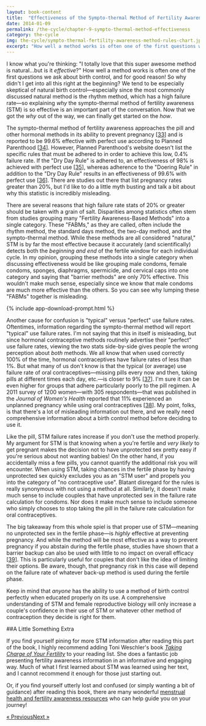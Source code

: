 ```yaml
---
layout: book-content
title:  "Effectiveness of the Sympto-thermal Method of Fertility Awareness"
date: 2014-01-09
permalink: /the-cycle/chapter-9-sympto-thermal-method-effectiveness
category: the-cycle
img: the-cycle/sympto-thermal-fertility-awareness-method-rules-chart.jpg
excerpt: "How well a method works is often one of the first questions we ask about birth control, and for good reason! The sympto-thermal method of fertility awareness approaches the pill and other hormonal methods in its ability to prevent pregnancy and is reported to be 99.6% effective with perfect use according to Planned Parenthood."
---
```


I know what you're thinking: "I totally love that this super awesome method is natural...but is it _effective_?" How well a method works is often one of the first questions we ask about birth control, and for good reason! So why didn't I get into all this right at the beginning? We tend to be especially skeptical of natural birth control&mdash;especially since the most commonly discussed natural method is the rhythm method, which has a high failure rate&mdash;so explaining _why_ the sympto-thermal method of fertility awareness (STM) is so effective is an important part of the conversation. Now that we got the _why_ out of the way, we can finally get started on the _how_. 

The sympto-thermal method of fertility awareness approaches the pill and other hormonal methods in its ability to prevent pregnancy [<a class="text-link" href="/the-cycle/notes/#note33">33</a>] and is reported to be 99.6% effective with perfect use according to Planned Parenthood [<a class="text-link" href="/the-cycle/notes/#note34">34</a>]. However, Planned Parenthood's website doesn't list the specific rules that must be adhered to in order to achieve this low, 0.4% failure rate. If the "Dry Day Rule" is adhered to, an effectiveness of 98% is achieved with perfect use [<a class="text-link" href="/the-cycle/notes/#note35">35</a>], whereas adherence to the "Doering Rule" in addition to the "Dry Day Rule" results in an effectiveness of 99.6% with perfect use [<a class="text-link" href="/the-cycle/notes/#note36">36</a>]. There are studies out there that list pregnancy rates greater than 20%, but I'd like to do a little myth busting and talk a bit about why this statistic is incredibly misleading. 

There are several reasons that high failure rate stats of 20% or greater should be taken with a grain of salt. Disparities among statistics often stem from studies grouping many "Fertility Awareness-Based Methods" into a single category. These "FABMs," as they are called, often include the rhythm method, the standard days method, the two-day method, and the sympto-thermal method. While these methods are all considered "natural," STM is by far the most effective because it accurately (and scientifically) detects both the _beginning and end_ of the fertile window for each individual cycle. In my opinion, grouping these methods into a single category when discussing effectiveness would be like grouping male condoms, female condoms, sponges, diaphragms, spermicide, and cervical caps into one category and saying that "barrier methods" are only 70% effective. This wouldn't make much sense, especially since we know that male condoms are much more effective than the others. So you can see why lumping these "FABMs" together is misleading.

{% include app-download-prompt.html %}

Another cause for confusion is "typical" versus "perfect" use failure rates. Oftentimes, information regarding the sympto-thermal method will report "typical" use failure rates. I'm not saying that this in itself is misleading, but since hormonal contraceptive methods routinely advertise their "perfect" use failure rates, viewing the two stats side-by-side gives people the wrong perception about _both_ methods. We all know that when used correctly 100% of the time, hormonal contraceptives have failure rates of less than 1%. But what many of us don't know is that the typical (or average) use failure rate of oral contraceptives&mdash;missing pills every now and then, taking pills at different times each day, etc.&mdash;is closer to 9% [<a class="text-link" href="/the-cycle/notes/#note37">37</a>]. I'm sure it can be even higher for groups that adhere particularly poorly to the pill regimen. A 2011 survey of 1200 women&mdash;with 305 respondents&mdash;that was published in the _Journal of Women's Health_ reported that 11% experienced an unplanned pregnancy while using oral contraceptives [<a class="text-link" href="/the-cycle/notes/#note38">38</a>]. My point, folks, is that there's a lot of misleading information out there, and we really need comprehensive information about a birth control method before deciding to use it. 

Like the pill, STM failure rates increase if you don't use the method properly. My argument for STM is that knowing when a you're fertile and _very likely_ to get pregnant makes the decision not to have unprotected sex pretty easy if you're serious about not wanting babies! On the other hand, if you accidentally miss a few pills, you cannot quantify the additional risk you will encounter. When using STM, taking chances in the fertile phase by having unprotected sex quickly excludes you as an "STM user" and propels you into the category of "no contraceptive use". Blatant disregard for the rules is really synonymous with not using a method at all. Similarly, it doesn't make much sense to include couples that have unprotected sex in the failure rate calculation for condoms. Nor does it make much sense to include someone who simply chooses to stop taking the pill in the failure rate calculation for oral contraceptives.

The big takeaway from this whole spiel is that proper use of STM&mdash;meaning no unprotected sex in the fertile phase&mdash;is _highly_ effective at preventing pregnancy. And while the method will be most effective as a way to prevent pregnancy if you abstain during the fertile phase, studies have shown that a barrier backup can also be used with little to no impact on overall efficacy [<a class="text-link" href="/the-cycle/notes/#note39">39</a>]. This is particularly useful for couples that don't like the idea of limiting their options. Be aware, though, that pregnancy risk in this case will depend on the failure rate of whatever back-up method is used during the fertile phase.

Keep in mind that _anyone_ has the ability to use a method of birth control perfectly when educated properly on its use. A comprehensive understanding of STM and female reproductive biology will only increase a couple's confidence in their use of STM or whatever other method of contraception they decide is right for them.


##A Little Something Extra


If you find yourself pining for more STM information after reading this part of the book, I highly recommend adding Toni Weschler's book <a class="text-link" target="_blank" href="http://www.amazon.com/gp/product/0060881909/ref=as_li_qf_sp_asin_il_tl?ie=UTF8&camp=1789&creative=9325&creativeASIN=0060881909&linkCode=as2&tag=groove038-20"><em>Taking Charge of Your Fertility</em></a> to your reading list. She does a fantastic job presenting fertility awareness information in an informative and engaging way. Much of what I first learned about STM was learned using her text, and I cannot recommend it enough for those just starting out. 

Or, if you find yourself utterly lost and confused (or simply wanting a bit of guidance) after reading this book, there are many wonderful <a class="text-link" href="/the-cycle/appendix-d-fertility-awareness-and-menstrual-health-resources">menstrual health and fertility awareness resources</a> who can help guide you on your journey!


<div class="arrows">
	<p><a class="text-link previous" href="/the-cycle/chapter-8-checking-fertility-signs-how-to/" title="Previous Excerpt">&laquo; Previous</a><a class="text-link next" href="/the-cycle/appendix-a-the-sympto-thermal-method-for-pregnancy-prevention/" title="Next Excerpt">Next &raquo;</a></p>
</div>
